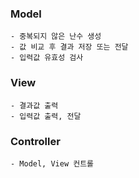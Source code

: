### Model
    - 중복되지 않은 난수 생성
    - 값 비교 후 결과 저장 또는 전달
    - 입력값 유효성 검사

### View
    - 결과값 출력
    - 입력값 출력, 전달

### Controller
    - Model, View 컨트롤

